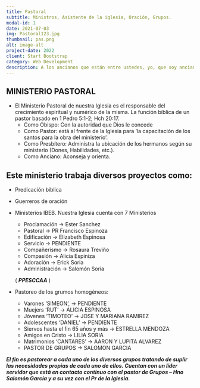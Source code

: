 ```yaml
---
title: Pastoral
subtitle: Ministros, Asistente de la iglesia, Oración, Grupos.
modal-id: 1
date: 2021-07-03
img: Pastoral123.jpg
thumbnail: pas.png
alt: image-alt
project-date: 2022
client: Start Bootstrap
category: Web Development
description: A los ancianos que están entre ustedes, yo, que soy anciano como ellos, testigo de los sufrimientos de Cristo y partícipe con ellos de la gloria que se ha de revelar, les ruego esto:cuiden como pastores el rebaño de Dios que está a su cargo, no por obligación ni por ambición de dinero, sino con afán de servir, como Dios quiere. 1 Pedro 5:1-2 
---
```


## MINISTERIO PASTORAL

* El Ministerio Pastoral de nuestra Iglesia es el responsable del crecimiento espiritual y numérico de la misma. La función bíblica de un pastor basado en 1 Pedro 5:1-2; Hch 20:17.
    * Como Obispo: Con la autoridad que Dios le concede
    * Como Pastor: está al frente de la Iglesia para ‘la capacitación de los santos para la obra del ministerio’.
    * Como Presbítero: Administra la ubicación de los hermanos según su ministerio (Dones, Habilidades, etc.).
    * Como Anciano: Aconseja y orienta.


## Este ministerio trabaja diversos proyectos como:
- Predicación biblica 
- Guerreros de oración
- Ministerios IBEB. Nuestra Iglesia cuenta con 7 Ministerios 
    - Proclamación &rarr; Ester Sanchez
    - Pastoral &rarr; PR Francisco Espinoza
    - Edificación &rarr; Elizabeth Espinosa
    - Servicio &rarr; PENDIENTE
    - Compañerismo &rarr; Rosaura Treviño
    - Compasión &rarr; Alicia Espiniza
    - Adoración &rarr; Erick Soria
    - Administración &rarr; Salomón Soria
    
    ( **_PPESCCAA_** ) 

- Pastoreo de los grumos homogéneos:

    - Varones ‘SIMEON’, &rarr; PENDIENTE
    - Muejers ‘RUT’ &rarr; ALICIA ESPINOSA
    - Jóvenes ‘TIMOTEO’ &rarr; JOSE Y MARIANA RAMIREZ
    - Adolescentes ‘DANIEL’	&rarr; PENDIENTE
    - Siervos hasta el fin 65 años y más &rarr; ESTRELLA MENDOZA
    - Amigos en Cristo &rarr; LILIA SORIA
    - Matrimonios ‘CANTARES’ &rarr; AARON Y LUPITA ALVAREZ
    - PASTOR DE GRUPOS &rarr; SALOMON GARCIA

**_El fin es pastorear a cada uno de los diversos grupos tratando de suplir las necesidades propias de cada uno de ellos. Cuentan con un líder servidor que está en contacto continuo con el pastor de Grupos – Hno Salomón García y a su vez con el Pr de la Iglesia._**